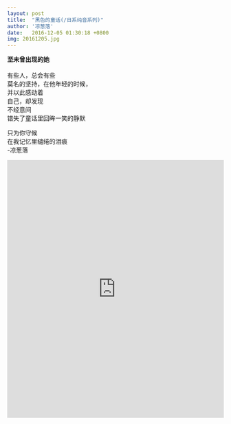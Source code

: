 ```yaml
---
layout: post
title:  "黑色的童话(/日系纯音系列)"
author: '凉葱落'
date:   2016-12-05 01:30:18 +0800
img: 20161205.jpg
---
```

<b>至未曾出现的她</b><br>
<br>
有些人，总会有些<br>
莫名的坚持，在他年轻的时候，<br>
并以此感动着<br>
自己，却发现<br>
不经意间<br>
错失了童话里回眸一笑的静默<br>

只为你守候<br>
在我记忆里缱绻的泪痕<br>
-凉葱落


<iframe frameborder="0" src="http://music.163.com/outchain/player?type=0&id=522247094&auto=1&height=430" allowfullscreen style="width:100%;height:600px"></iframe>

